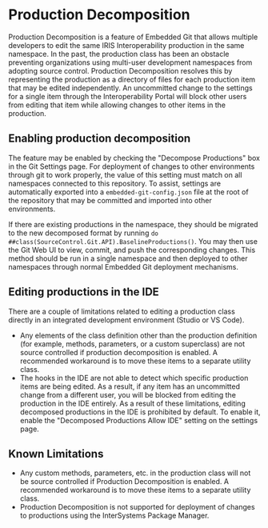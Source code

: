 # Production Decomposition
Production Decomposition is a feature of Embedded Git that allows multiple developers to edit the same IRIS Interoperability production in the same namespace. In the past, the production class has been an obstacle preventing organizations using multi-user development namespaces from adopting source control. Production Decomposition resolves this by representing the production as a directory of files for each production item that may be edited independently. An uncommitted change to the settings for a single item through the Interoperability Portal will block other users from editing that item while allowing changes to other items in the production.

## Enabling production decomposition
The feature may be enabled by checking the "Decompose Productions" box in the Git Settings page. For deployment of changes to other environments through git to work properly, the value of this setting must match on all namespaces connected to this repository. To assist, settings are automatically exported into a `embedded-git-config.json` file at the root of the repository that may be committed and imported into other environments.

If there are existing productions in the namespace, they should be migrated to the new decomposed format by running `do ##class(SourceControl.Git.API).BaselineProductions()`. You may then use the Git Web UI to view, commit, and push the corresponding changes. This method should be run in a single namespace and then deployed to other namespaces through normal Embedded Git deployment mechanisms.

## Editing productions in the IDE
There are a couple of limitations related to editing a production class directly in an integrated development environment (Studio or VS Code).
- Any elements of the class definition other than the production definition (for example, methods, parameters, or a custom superclass) are not source controlled if production decomposition is enabled. A recommended workaround is to move these items to a separate utility class.
- The hooks in the IDE are not able to detect which specific production items are being edited. As a result, if any item has an uncommitted change from a different user, you will be blocked from editing the production in the IDE entirely.
As a result of these limitations, editing decomposed productions in the IDE is prohibited by default. To enable it, enable the "Decomposed Productions Allow IDE" setting on the settings page.

## Known Limitations
- Any custom methods, parameters, etc. in the production class will not be source controlled if Production Decomposition is enabled. A recommended workaround is to move these items to a separate utility class.
- Production Decomposition is not supported for deployment of changes to productions using the InterSystems Package Manager.

